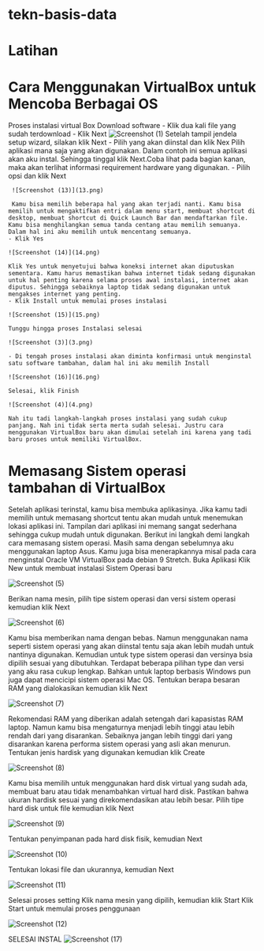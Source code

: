 # tekn-basis-data
# Latihan 
# Cara Menggunakan VirtualBox untuk Mencoba Berbagai OS
Proses instalasi virtual Box
    Download software
    - Klik dua kali file yang sudah terdownload
    - Klik Next
    ![Screenshot (1)](1.png)
    Setelah tampil jendela setup wizard, silakan klik Next
    - Pilih yang akan diinstal dan klik Nex 
    Pilih aplikasi mana saja yang akan digunakan. Dalam contoh ini semua aplikasi akan aku instal. Sehingga tinggal klik Next.Coba lihat pada bagian kanan, maka akan terlihat informasi requirement hardware yang digunakan.
    - Pilih opsi dan klik Next

     ![Screenshot (13)](13.png)

     Kamu bisa memilih beberapa hal yang akan terjadi nanti. Kamu bisa memilih untuk mengaktifkan entri dalam menu start, membuat shortcut di desktop, membuat shortcut di Quick Launch Bar dan mendaftarkan file. Kamu bisa menghilangkan semua tanda centang atau memilih semuanya. Dalam hal ini aku memilih untuk mencentang semuanya.
    - Klik Yes

    ![Screenshot (14)](14.png)

    Klik Yes untuk menyetujui bahwa koneksi internet akan diputuskan sementara. Kamu harus memastikan bahwa internet tidak sedang digunakan untuk hal penting karena selama proses awal instalasi, internet akan diputus. Sehingga sebaiknya laptop tidak sedang digunakan untuk mengakses internet yang penting.
    - Klik Install untuk memulai proses instalasi

    ![Screenshot (15)](15.png)
    
    Tunggu hingga proses Instalasi selesai

    ![Screenshot (3)](3.png)

    - Di tengah proses instalasi akan diminta konfirmasi untuk menginstal satu software tambahan, dalam hal ini aku memilih Install

    ![Screenshot (16)](16.png)

    Selesai, klik Finish

    ![Screenshot (4)](4.png)

    Nah itu tadi langkah-langkah proses instalasi yang sudah cukup panjang. Nah ini tidak serta merta sudah selesai. Justru cara menggunakan VirtualBox baru akan dimulai setelah ini karena yang tadi baru proses untuk memiliki VirtualBox.
# Memasang Sistem operasi tambahan di VirtualBox
Setelah aplikasi terinstal, kamu bisa membuka aplikasinya. Jika kamu tadi memilih untuk memasang shortcut tentu akan mudah untuk menemukan lokasi aplikasi ini. Tampilan dari aplikasi ini memang sangat sederhana sehingga cukup mudah untuk digunakan. Berikut ini langkah demi langkah cara memasang sistem operasi. Masih sama dengan sebelumnya aku menggunakan laptop Asus. Kamu juga bisa menerapkannya misal pada cara menginstal Oracle VM VirtualBox pada debian 9 Stretch.
Buka Aplikasi
Klik New untuk membuat instalasi Sistem Operasi baru

 ![Screenshot (5)](5.png)

 Berikan nama mesin, pilih tipe sistem operasi dan versi sistem operasi kemudian klik Next

  ![Screenshot (6)](6.png)

Kamu bisa memberikan nama dengan bebas. Namun menggunakan nama seperti sistem operasi yang akan diinstal tentu saja akan lebih mudah untuk nantinya digunakan. Kemudian untuk type sistem operasi dan versinya bsia dipilih sesuai yang dibutuhkan. Terdapat beberapa pilihan type dan versi yang aku rasa cukup lengkap. Bahkan untuk laptop berbasis Windows pun juga dapat mencicipi sistem operasi Mac OS.
Tentukan berapa besaran RAM yang dialokasikan kemudian klik Next

 ![Screenshot (7)](7.png)

Rekomendasi RAM yang diberikan adalah setengah dari kapasistas RAM laptop. Namun kamu bisa mengaturnya menjadi lebih tinggi atau lebih rendah dari yang disarankan. Sebaiknya jangan lebih tinggi dari yang disarankan karena performa sistem operasi yang asli akan menurun.
Tentukan jenis hardisk yang digunakan kemudian klik Create

![Screenshot (8)](8.png)

Kamu bisa memilih untuk menggunakan hard disk virtual yang sudah ada, membuat baru atau tidak menambahkan virtual hard disk. Pastikan bahwa ukuran hardisk sesuai yang direkomendasikan atau lebih besar.
Pilih tipe hard disk untuk file kemudian klik Next

![Screenshot (9)](9.png)

Tentukan penyimpanan pada hard disk fisik, kemudian Next

![Screenshot (10)](10.png)

Tentukan lokasi file dan ukurannya, kemudian Next

![Screenshot (11)](11.png)

Selesai proses setting
Klik nama mesin yang dipilih, kemudian klik Start
Klik Start untuk memulai proses penggunaan

![Screenshot (12)](12.png)

SELESAI INSTAL
![Screenshot (17)](17.png)
